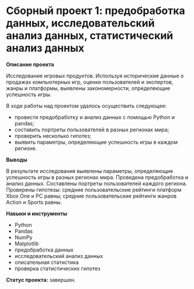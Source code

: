# Сборный проект 1: предобработка данных, исследовательский анализ данных, статистический анализ данных

**Описание проекта**

Исследование игровых продуктов. Используя исторические данные о продажах компьютерных игр, оценки пользователей и экспертов, жанры и платформы, выявлены закономерности, определяющие успешность игры. 

В ходе работы над проектом удалось осуществить следующее:
- провести предобработку и анализ данных с помощью Python и pandas;
- составить портреты пользователей в разных регионах мира;
- проверить несколько гипотез;
- выявить параметры, определяющие успешность игры в каждом регионе.

**Выводы**

В результате исследования выявлены параметры, определяющие успешность игры в разных регионах мира. Проведена предобработка и анализ данных. Составлены портреты пользователей каждого региона. Проверены
гипотезы: средние пользовательские рейтинги платформ Xbox One и PC равны;
средние пользовательские рейтинги жанров Action и Sports равны.

**Навыки и инструменты**

- Python
- Pandas
- NumPy
- Matplotlib
- предобработка данных
- исследовательский анализ данных
- описательная статистика
- проверка статистических гипотез

**Статус проекта:** завершен.
